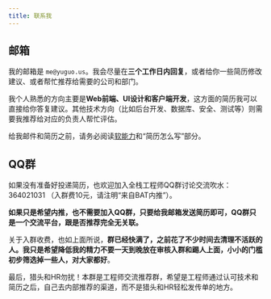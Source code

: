 ```yaml
---
title: 联系我
---
```


## 邮箱

我的邮箱是 `me@yuguo.us`。我会尽量在**三个工作日内回复**，或者给你一些简历修改建议、或者帮忙推荐给需要的公司和部门。

我个人熟悉的方向主要是**Web前端、UI设计和客户端开发**，这方面的简历我可以直接给你答复建议。其他技术方向（比如后台开发、数据库、安全、测试等）则需要我推荐给对应的负责人帮忙评估。

给我邮件和简历之前，请务必阅读[软能力](soft-skills.html)和“简历怎么写”部分。

## QQ群

如果没有准备好投递简历，也欢迎加入全栈工程师QQ群讨论交流吹水： 364021031 （入群费10元，请注明“来自BAT内推”）。

**如果只是希望内推，也不需要加入QQ群，只要给我邮箱发送简历即可，QQ群只是一个交流平台，跟是否推荐完全无关联。**

关于入群收费，也如上面所说，**群已经快满了，之前花了不少时间去清理不活跃的人。我只是希望降低我的精力不要一天到晚放在审核入群和踢人上面，小小的门槛初步筛选掉一些人，对大家都好**。

最后，猎头和HR勿扰！本群是工程师交流推荐群，希望是工程师通过认可技术和简历之后，自己去内部推荐的渠道，而不是猎头和HR轻松发传单的地方。

